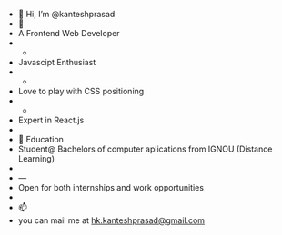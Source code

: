 - 👋 Hi, I’m @kanteshprasad
- 👀 
- A Frontend Web Developer
- -
- Javascipt Enthusiast
- -
- Love to play with CSS positioning
- -
- Expert in React.js
-  
- 🌱 Education
- Student@ Bachelors of computer aplications from IGNOU (Distance Learning)
- 
-  —
-  Open for both internships and work opportunities
-  
- 📫 
- you can mail me at hk.kanteshprasad@gmail.com

